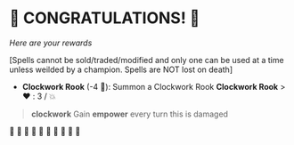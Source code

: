 # :sparkler: CONGRATULATIONS! :sparkler: 
*Here are your rewards*

[Spells cannot be sold/traded/modified and only one can be used at a time unless weilded by a champion. Spells are NOT lost on death]

- **Clockwork Rook** (-4 :large_blue_diamond:): Summon a Clockwork Rook 
**__Clockwork Rook__**
﻿> :heart:﻿﻿﻿ : 3 / :boom:
> ﻿﻿**clockwork** Gain __empower__ every turn this is damaged

:sparkler: :sparkler: :sparkler: :sparkler: :sparkler: :sparkler: :sparkler: :sparkler: :sparkler: :sparkler: 
